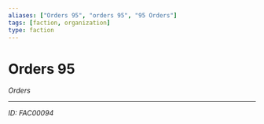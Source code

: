 ```yaml
---
aliases: ["Orders 95", "orders 95", "95 Orders"]
tags: [faction, organization]
type: faction
---
```


# Orders 95

*Orders*

---
*ID: FAC00094*